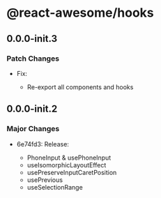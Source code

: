 # @react-awesome/hooks

## 0.0.0-init.3

### Patch Changes

- Fix:

  - Re-export all components and hooks

## 0.0.0-init.2

### Major Changes

- 6e74fd3: Release:

  - PhoneInput & usePhoneInput
  - useIsomorphicLayoutEffect
  - usePreserveInputCaretPosition
  - usePrevious
  - useSelectionRange
